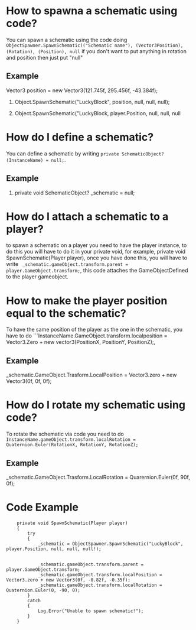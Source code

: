 # How to spawna a schematic using code?

You can spawn a schematic using the code doing ```ObjectSpawner.SpawnSchematic(("Schematic name"), (Vector3Position), (Rotation), (Position), null``` if you don't want to put anything in rotation and position then just put "null"

## Example

Vector3 position = new Vector3(121.745f, 295.456f, -43.384f);

1) Object.SpawnSchematic("LuckyBlock", position, null, null, null);

2) Object.SpawnSchematic("LuckyBlock, player.Position, null, null, null

# How do I define a schematic?

You can define a schematic by writing ```private SchematicObject? (InstanceName) = null;```.

## Example

1) private void SchematicObject? _schematic = null;

# How do I attach a schematic to a player?

to spawn a schematic on a player you need to have the player instance, to do this you will have to do it in your private void, for example, private void SpawnSchematic(Player player), once you have done this, you will have to write ``` _schematic.gameObject.transform.parent = player.GameObject.transform;```, this code attaches the GameObjectDefined to the player gameobject.

# How to make the player position equal to the schematic?

To have the same position of the player as the one in the schematic, you have to do ```InstanceName.GameObject.transform.localposition = Vector3.Zero + new vector3(PositionX, PositionY, PositionZ);, 

## Example

_schematic.GameObject.Trasform.LocalPosition = Vector3.zero + new Vector3(0f, 0f, 0f);


# How do I rotate my schematic using code?

To rotate the schematic via code you need to do ```InstanceName.gameObject.transform.localRotation = Quaternion.Euler(RotationX, RotationY, RotationZ);```

## Example

_schematic.GameObject.Trasform.LocalRotation = Quarernion.Euler(0f, 90f, 0f);

# Code Example

        private void SpawnSchematic(Player player)
        {
            try
            {
                _schematic = ObjectSpawner.SpawnSchematic("LuckyBlock", player.Position, null, null, null!);


                _schematic.gameObject.transform.parent = player.GameObject.transform;
                _schematic.gameObject.transform.localPosition = Vector3.zero + new Vector3(0f, -0.82f, -0.35f);
                _schematic.gameObject.transform.localRotation = Quaternion.Euler(0, -90, 0);
            }
            catch
            {
                Log.Error("Unable to spawn schematic!");
            }
        }
